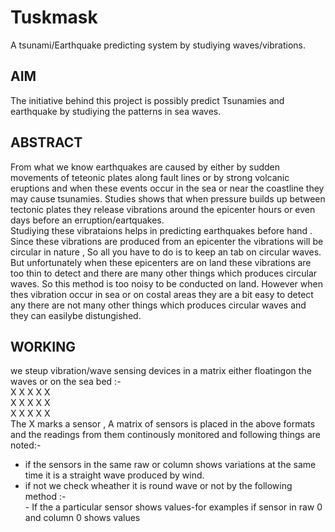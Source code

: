 # Tuskmask
A tsunami/Earthquake predicting system by studiying waves/vibrations.
## AIM 
The initiative behind this project is possibly predict Tsunamies and earthquake by studiying the patterns in sea waves.
## ABSTRACT
From what we know earthquakes are caused by either by sudden movements of teteonic plates along fault lines or by strong volcanic eruptions and when these events occur in the sea or near the coastline they may cause tsunamies. Studies shows that when pressure builds up between tectonic plates they release vibrations around the epicenter hours or even days before an erruption/eartquakes.<br>
Studiying these vibrataions helps in predicting earthquakes before hand . Since these vibrations are produced from an epicenter the vibrations will be circular in nature , So all you have to do is to keep an tab on circular waves. But unfortunately when these epicenters are on land these vibrations are too thin to detect and there are many other things which produces circular waves. So this method is too noisy to be conducted on land. However when thes vibration occur in sea or on costal areas they are a bit easy to detect any there are not many other things which produces circular waves and they can easilybe distungished.
## WORKING
we steup vibration/wave sensing devices in a matrix either floatingon the waves or on the sea bed :- <br>
 X   X   X   X   X <br>
 X   X   X   X   X <br>
 X   X   X   X   X <br>
 The X marks a sensor , A matrix of sensors is placed in the above formats and the readings from them continously monitored and following things are noted:-
 - if the sensors in the same raw or column shows variations at  the same time it is a straight wave produced by wind.
 - if not we check wheather it is round wave or not by the following method :- <br>
                                                                                - If the a particular sensor shows values-for examples if sensor in raw 0 and column 0 shows values 
